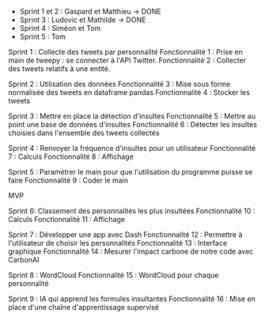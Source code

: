 - Sprint 1 et 2 : Gaspard et Matthieu -> DONE
- Sprint 3 : Ludovic et Mathilde -> DONE
- Sprint 4 : Siméon et Tom
- Sprint 5 : Tom

Sprint 1 :
Collecte des tweets par personnalité
Fonctionnalité 1 : Prise en main de tweepy : se connecter à l'API Twitter.
Fonctionnalité 2 : Collecter des tweets relatifs à une entité.

Sprint 2 : Utilisation des données
Fonctionnalité 3 : Mise sous forme normalisée des tweets en dataframe pandas
Fonctionnalité 4 : Stocker les tweets

Sprint 3 :
Mettre en place la détection d'insultes
Fonctionnalité 5 : Mettre au point une base de données d'insultes
Fonctionnalité 6 : Détecter les insultes choisies dans l'ensemble des tweets collectés

Sprint 4 :
Renvoyer la fréquence d'insultes pour un utilisateur
Fonctionnalité 7 : Calculs
Fonctionnalité 8 : Affichage

Sprint 5 :
Paramétrer le main pour que l'utilisation du programme puisse se faire
Fonctionnalité 9 : Coder le main

MVP

Sprint 6:
Classement des personnalités les plus insultées
Fonctionnalité 10 : Calculs
Fonctionnalité 11 : Affichage

Sprint 7 :
Développer une app avec Dash
Fonctionnalité 12 : Permettre à l'utilisateur de choisir les personnalités
Fonctionnalité 13 : Interface graphique
Fonctionnalité 14 : Mesurer l'impact carbone de notre code avec CarbonAI

Sprint 8 :
WordCloud
Fonctionnalité 15 : WordCloud pour chaque personnalité

Sprint 9 :
IA qui apprend les formules insultantes
Fonctionnalité 16 : Mise en place d'une chaîne d'apprentissage supervisé
